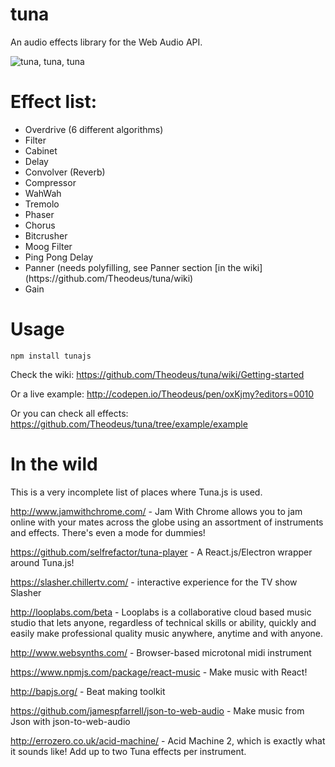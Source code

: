 tuna
====

An audio effects library for the Web Audio API.

<img src="https://i.chzbgr.com/completestore/12/9/4/rjttPiC7WE6S4Bi22aYp1A2.jpg" alt="tuna, tuna, tuna"/>

Effect list:
====
<ul>
    <li>Overdrive (6 different algorithms)</li>
    <li>Filter</li>
    <li>Cabinet</li>
    <li>Delay</li>
    <li>Convolver (Reverb)</li>
    <li>Compressor</li>
    <li>WahWah</li>
    <li>Tremolo</li>
    <li>Phaser</li>
    <li>Chorus</li>
    <li>Bitcrusher</li>
    <li>Moog Filter</li>
    <li>Ping Pong Delay</li>
    <li>Panner (needs polyfilling, see Panner section [in the wiki] (https://github.com/Theodeus/tuna/wiki)</li>
    <li>Gain</li>
</ul>

Usage
====

```
npm install tunajs
```

Check the wiki: https://github.com/Theodeus/tuna/wiki/Getting-started

Or a live example: http://codepen.io/Theodeus/pen/oxKjmy?editors=0010

Or you can check all effects: https://github.com/Theodeus/tuna/tree/example/example

In the wild
===
This is a very incomplete list of places where Tuna.js is used.

http://www.jamwithchrome.com/ - Jam With Chrome allows you to jam online with your mates across the globe using an assortment of instruments and effects. There's even a mode for dummies!

https://github.com/selfrefactor/tuna-player - A React.js/Electron wrapper around Tuna.js!

https://slasher.chillertv.com/ - interactive experience for the TV show Slasher

http://looplabs.com/beta - Looplabs is a collaborative cloud based music studio that lets anyone, regardless of technical skills or ability, quickly and easily make professional quality music anywhere, anytime and with anyone.

http://www.websynths.com/ - Browser-based microtonal midi instrument

https://www.npmjs.com/package/react-music - Make music with React!

http://bapjs.org/ - Beat making toolkit

https://github.com/jamespfarrell/json-to-web-audio - Make music from Json with json-to-web-audio

http://errozero.co.uk/acid-machine/ - Acid Machine 2, which is exactly what it sounds like! Add up to two Tuna effects per instrument.
